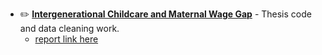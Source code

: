 
- ✏️  **[Intergenerational Childcare and Maternal Wage Gap](https://github.com/connixu/panic_at_the_discode/tree/master/Intergenerational_Childcare_Maternal_Wage_Gap)** - Thesis code and data cleaning work.  
  - [report link here](https://www.overleaf.com/project/6188da441ee7dab092b4ef80)

